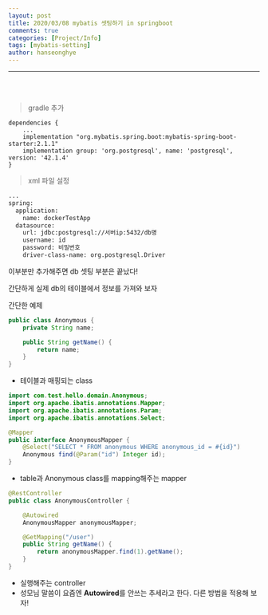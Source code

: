 ```yaml
---
layout: post
title: 2020/03/08 mybatis 셋팅하기 in springboot
comments: true
categories: [Project/Info]
tags: [mybatis-setting]
author: hanseonghye
---
```


---

<br /><br />

> <subtitle> gradle 추가 </subtitle>

```shell
dependencies {
	...
    implementation "org.mybatis.spring.boot:mybatis-spring-boot-starter:2.1.1"
    implementation group: 'org.postgresql', name: 'postgresql', version: '42.1.4'
}
```



> <subtitle> xml 파일 설정 </subtitle>

```xml
...
spring:
  application:
    name: dockerTestApp
  datasource:
    url: jdbc:postgresql://서버ip:5432/db명
    username: id
    password: 비밀번호
    driver-class-name: org.postgresql.Driver
```

이부분만 추가해주면 db 셋팅 부분은 끝났다!

간단하게 실제 db의 테이블에서 정보를 가져와 보자



<subtitle> 간단한 예제 </subtitle>

```java
public class Anonymous {
    private String name;

    public String getName() {
        return name;
    }
}
```

- 테이블과 매핑되는 class



```java
import com.test.hello.domain.Anonymous;
import org.apache.ibatis.annotations.Mapper;
import org.apache.ibatis.annotations.Param;
import org.apache.ibatis.annotations.Select;

@Mapper
public interface AnonymousMapper {
    @Select("SELECT * FROM anonymous WHERE anonymous_id = #{id}")
    Anonymous find(@Param("id") Integer id);
}
```

- table과 Anonymous class를 mapping해주는 mapper



```java
@RestController
public class AnonymousController {

    @Autowired
    AnonymousMapper anonymousMapper;

    @GetMapping("/user")
    public String getName() {
        return anonymousMapper.find(1).getName();
    }
}
```

- 실행해주는 controller
- 성모님 말씀이 요즘엔 **Autowired**를 안쓰는 추세라고 한다. 다른 방법을 적용해 보자!